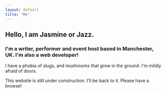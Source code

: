 ```yaml
---
layout: default
title: "Me"
---
```


## Hello, I am Jasmine or Jazz.

### I'm a writer, performer and event host based in Manchester, UK. I'm also a web developer!

I have a phobia of slugs, and mushrooms that grow in the ground. I'm mildly afraid of doors.

This website is still under construction. I'll be back to it. Please have a browse!
